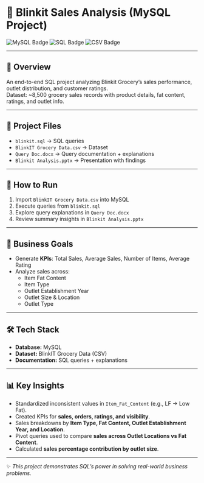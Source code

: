 # 🛒 Blinkit Sales Analysis (MySQL Project)

![MySQL Badge](https://img.shields.io/badge/Database-MySQL-blue)
![SQL Badge](https://img.shields.io/badge/Language-SQL-green)
![CSV Badge](https://img.shields.io/badge/Data-CSV-orange)

---

## 📌 Overview
An end-to-end SQL project analyzing Blinkit Grocery’s sales performance, outlet distribution, and customer ratings.  
Dataset: ~8,500 grocery sales records with product details, fat content, ratings, and outlet info.

---

## 📂 Project Files
- `blinkit.sql` → SQL queries  
- `BlinkIT Grocery Data.csv` → Dataset  
- `Query Doc.docx` → Query documentation + explanations  
- `Blinkit Analysis.pptx` → Presentation with findings  

---

## 🚀 How to Run
1. Import `BlinkIT Grocery Data.csv` into MySQL  
2. Execute queries from `blinkit.sql`  
3. Explore query explanations in `Query Doc.docx`  
4. Review summary insights in `Blinkit Analysis.pptx`  

---

## 🎯 Business Goals
- Generate **KPIs**: Total Sales, Average Sales, Number of Items, Average Rating  
- Analyze sales across:
  - Item Fat Content  
  - Item Type  
  - Outlet Establishment Year  
  - Outlet Size & Location  
  - Outlet Type  

---

## 🛠️ Tech Stack
- **Database:** MySQL  
- **Dataset:** BlinkIT Grocery Data (CSV)  
- **Documentation:** SQL queries + explanations  

---

## 📊 Key Insights
- Standardized inconsistent values in `Item_Fat_Content` (e.g., LF → Low Fat).  
- Created KPIs for **sales, orders, ratings, and visibility**.  
- Sales breakdowns by **Item Type, Fat Content, Outlet Establishment Year, and Location**.  
- Pivot queries used to compare **sales across Outlet Locations vs Fat Content**.  
- Calculated **sales percentage contribution by outlet size**.  

---

✨ *This project demonstrates SQL’s power in solving real-world business problems.*
